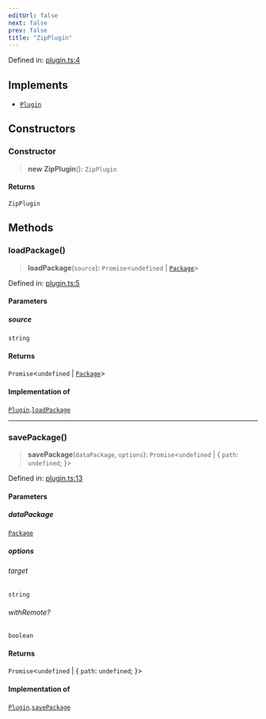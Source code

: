 ```yaml
---
editUrl: false
next: false
prev: false
title: "ZipPlugin"
---
```


Defined in: [plugin.ts:4](https://github.com/datisthq/dpkit/blob/5891634de8175d14853313e208ffbae144fd78eb/zip/plugin.ts#L4)

## Implements

- [`Plugin`](/reference/_dpkit/core/plugin/)

## Constructors

### Constructor

> **new ZipPlugin**(): `ZipPlugin`

#### Returns

`ZipPlugin`

## Methods

### loadPackage()

> **loadPackage**(`source`): `Promise`\<`undefined` \| [`Package`](/reference/_dpkit/core/package/)\>

Defined in: [plugin.ts:5](https://github.com/datisthq/dpkit/blob/5891634de8175d14853313e208ffbae144fd78eb/zip/plugin.ts#L5)

#### Parameters

##### source

`string`

#### Returns

`Promise`\<`undefined` \| [`Package`](/reference/_dpkit/core/package/)\>

#### Implementation of

[`Plugin`](/reference/_dpkit/core/plugin/).[`loadPackage`](/reference/_dpkit/core/plugin/#loadpackage)

***

### savePackage()

> **savePackage**(`dataPackage`, `options`): `Promise`\<`undefined` \| \{ `path`: `undefined`; \}\>

Defined in: [plugin.ts:13](https://github.com/datisthq/dpkit/blob/5891634de8175d14853313e208ffbae144fd78eb/zip/plugin.ts#L13)

#### Parameters

##### dataPackage

[`Package`](/reference/_dpkit/core/package/)

##### options

###### target

`string`

###### withRemote?

`boolean`

#### Returns

`Promise`\<`undefined` \| \{ `path`: `undefined`; \}\>

#### Implementation of

[`Plugin`](/reference/_dpkit/core/plugin/).[`savePackage`](/reference/_dpkit/core/plugin/#savepackage)
